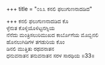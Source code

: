 +++
title = "೦೩೩ ಕನಲಿ ಫಲುಗುಣನಾದಡಿದ"

+++
ಕನಲಿ ಫಲುಗುಣನಾದಡಿದ ಕೊ  
ಳ್ಳೆನುತ ಕೊಳ್ಳಿಯೊಳಿಟ್ಟನಗ್ನಿಯ  
ನೆನೆದು ಮಂತ್ರಿಸಲುರಿಮುಖದ ಕಾರ್ಬೊಗೆಯ ಮೊಬ್ಬಿನಲಿ  
ಹೊನಲುಗಿಡಿಗಳ ತಗಡುರಿಯ ಕೊಂ  
ಡಿನಲಿ ಮುತ್ತಿತು ರಥವನಾತನ  
ಧನುವನಾತನ ತನುವನಾತನ ಸರಳ ಸಾರಥಿಯ      ॥33॥